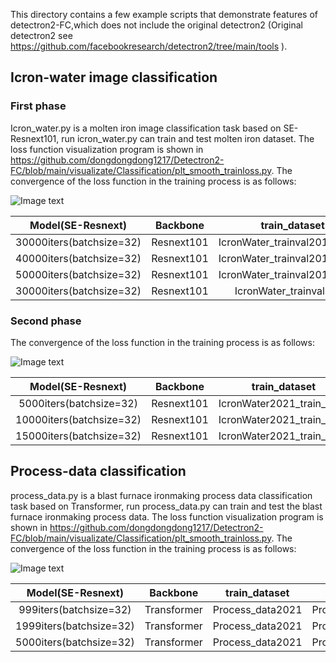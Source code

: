 
This directory contains a few example scripts that demonstrate features of detectron2-FC,which does not include the original detectron2 (Original detectron2 see https://github.com/facebookresearch/detectron2/tree/main/tools ).

## Icron-water image classification
### First phase
Icron_water.py is a molten iron image classification task based on SE-Resnext101, run icron_water.py can train and test molten iron dataset. The loss function visualization program is shown in https://github.com/dongdongdong1217/Detectron2-FC/blob/main/visualizate/Classification/plt_smooth_trainloss.py. The convergence of the loss function in the training process is as follows:

![Image text](https://github.com/dongdongdong1217/Detectron2-FC/blob/main/visualizate/Visualization-diagram/Classification/Icron-water_trainloss.png)

| Model(SE-Resnext) | Backbone | train_dataset| test_dataset | Accuracy  | macron_f1_score | mAP |
| :----: |  :----: | :----: | :----: | :----: |:----: |:----: |
| 30000iters(batchsize=32) | Resnext101 | IcronWater_trainval2018+2021 |  IcronWater_test2018+2021 | 91.71%  |  91.72% | 87.62% |
| 40000iters(batchsize=32) | Resnext101 | IcronWater_trainval2018+2021 |  IcronWater_test2018+2021 | 92.48%  |  92.50% | 89.03% |
| 50000iters(batchsize=32) | Resnext101 | IcronWater_trainval2018+2021 |  IcronWater_test2018+2021 | 92.50%  |  92.51% | 88.87% |
| 30000iters(batchsize=32) | Resnext101 | IcronWater_trainval2021 |  IcronWater_test2021 | 95.71%  |  95.71% | 93.64% |
### Second phase
The convergence of the loss function in the training process is as follows:

![Image text](https://github.com/dongdongdong1217/Detectron2-FC/blob/main/visualizate/Visualization-diagram/Classification/Icron-water_xifen_trainloss.png)

| Model(SE-Resnext) | Backbone | train_dataset| test_dataset | Accuracy  | macron_f1_score | mAP |
| :----: |  :----: | :----: | :----: | :----: |:----: |:----: |
| 5000iters(batchsize=32) | Resnext101 | IcronWater2021_train_xifen |  IcronWater2021_train_xifen |  61.83% |  62.16% | 46.25% |
| 10000iters(batchsize=32) | Resnext101 | IcronWater2021_train_xifen |  IcronWater2021_train_xifen |  64.23% |  63.77% | 46.77% |
| 15000iters(batchsize=32) | Resnext101 | IcronWater2021_train_xifen |  IcronWater2021_train_xifen |  63.94% |  63.35% | 46.18% |

## Process-data classification
process_data.py  is a blast furnace ironmaking process data classification task based on Transformer, run process_data.py can train and test the blast furnace ironmaking process data. The loss function visualization program is shown in https://github.com/dongdongdong1217/Detectron2-FC/blob/main/visualizate/Classification/plt_smooth_trainloss.py. The convergence of the loss function in the training process is as follows:

![Image text](https://github.com/dongdongdong1217/Detectron2-FC/blob/main/visualizate/Visualization-diagram/Classification/Process_data_trainloss.png)

| Model(SE-Resnext) | Backbone | train_dataset| test_dataset | Accuracy  | macron_f1_score | mAP |
| :----: |  :----: | :----: | :----: | :----: |:----: |:----: |
| 999iters(batchsize=32) | Transformer | Process_data2021 |  Process_data2021 | 89.81%  |  86.04% | 60.90% |
| 1999iters(batchsize=32) | Transformer | Process_data2021 |  Process_data2021 | 89.81%  |  86.09% | 60.69% |
| 5000iters(batchsize=32) | Transformer | Process_data2021 |  Process_data2021 | 89.81%  |  86.59% | 70.49% |

